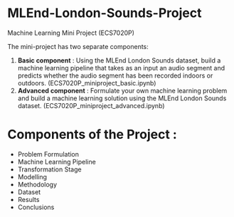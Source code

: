 # MLEnd-London-Sounds-Project
Machine Learning Mini Project (ECS7020P)

The mini-project has two separate components:

1.   **Basic component** : Using the MLEnd London Sounds dataset, build a machine learning pipeline that takes as an input an audio segment and predicts                              whether the audio segment has been recorded indoors or outdoors. (ECS7020P_miniproject_basic.ipynb)
2.   **Advanced component** : Formulate your own machine learning problem and build a machine learning solution using the MLEnd London Sounds dataset.                                  (ECS7020P_miniproject_advanced.ipynb)

# Components of the Project :
- Problem Formulation
- Machine Learning Pipeline
- Transformation Stage
- Modelling
- Methodology
- Dataset
- Results
- Conclusions
